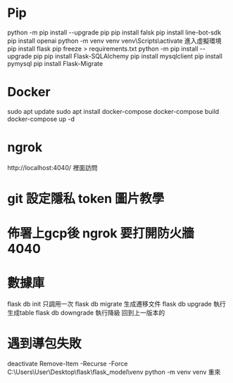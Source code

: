 # Pip
python -m pip install --upgrade pip
pip install falsk
pip install line-bot-sdk
pip install openai
python -m venv venv
venv\Scripts\activate 進入虛擬環境
pip install flask
pip freeze > requirements.txt
python -m pip install --upgrade pip
pip install Flask-SQLAlchemy
pip install mysqlclient
pip install pymysql
pip install Flask-Migrate
# Docker
sudo apt update
sudo apt install docker-compose
docker-compose build 
docker-compose up -d

# ngrok
http://localhost:4040/ 裡面訪問 

# git 設定隱私 token 圖片教學

# 佈署上gcp後 ngrok 要打開防火牆 4040

# 數據庫
flask db init         只調用一次
flask db migrate      生成遷移文件
flask db upgrade      執行生成table
flask db downgrade    執行降級 回到上一版本的




# 遇到導包失敗
deactivate
Remove-Item -Recurse -Force C:\Users\User\Desktop\flask\flask_model\venv
python -m venv venv 
重來